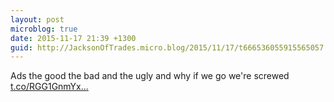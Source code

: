 ```yaml
---
layout: post
microblog: true
date: 2015-11-17 21:39 +1300
guid: http://JacksonOfTrades.micro.blog/2015/11/17/t666536055915565057.html
---
```

Ads the good the bad and the ugly and why if we go we're screwed [t.co/RGG1GnmYx...](https://t.co/RGG1GnmYxV)
